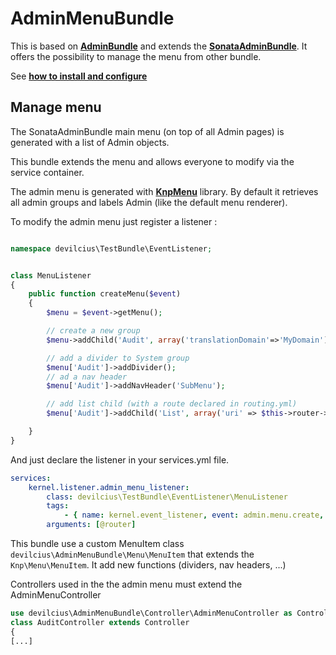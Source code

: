 AdminMenuBundle
=================

This is based on [**AdminBundle**][1] and extends the [**SonataAdminBundle**][2]. It offers the possibility to manage the menu from other bundle.

See [**how to install and configure**][3]


Manage menu
-----------

The SonataAdminBundle main menu (on top of all Admin pages) is generated with a list of Admin objects.

This bundle extends the menu and allows everyone to modify via the service container.

The admin menu is generated with [**KnpMenu**][4] library. By default it retrieves all admin groups and labels Admin (like the default menu renderer).

To modify the admin menu just register a listener :
```php

namespace devilcius\TestBundle\EventListener;


class MenuListener
{
    public function createMenu($event)
    {
        $menu = $event->getMenu();

        // create a new group
        $menu->addChild('Audit', array('translationDomain'=>'MyDomain'));

        // add a divider to System group
        $menu['Audit']->addDivider();
        // ad a nav header
        $menu['Audit']->addNavHeader('SubMenu');

        // add list child (with a route declared in routing.yml)
        $menu['Audit']->addChild('List', array('uri' => $this->router->generate('get_audit_list')));

    }
}
```

And just declare the listener in your services.yml file.

```yml
services:
    kernel.listener.admin_menu_listener:
        class: devilcius\TestBundle\EventListener\MenuListener
        tags:
            - { name: kernel.event_listener, event: admin.menu.create, method: createMenu }
        arguments: [@router]
```

This bundle use a custom MenuItem class `devilcius\AdminMenuBundle\Menu\MenuItem` that extends the `Knp\Menu\MenuItem`. It add new functions (dividers, nav headers, ...)


Controllers used in the the admin menu must extend the AdminMenuController

```php
use devilcius\AdminMenuBundle\Controller\AdminMenuController as Controller;
class AuditController extends Controller
{
[...]
```

[1]: https://github.com/vincenttouzet/AdminBundle
[2]: http://sonata-project.org/bundles/admin/master/doc/index.html
[3]: https://github.com/devilcius/AdminMenuBundle/blob/master/Resources/doc/installation.md
[4]: https://github.com/KnpLabs/KnpMenu
